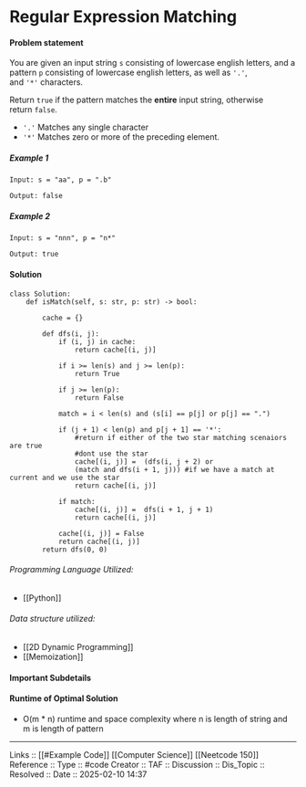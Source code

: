 # Regular Expression Matching

#### Problem statement

You are given an input string `s` consisting of lowercase english letters, and a pattern `p` consisting of lowercase english letters, as well as `'.'`, and `'*'` characters.

Return `true` if the pattern matches the **entire** input string, otherwise return `false`.

- `'.'` Matches any single character
- `'*'` Matches zero or more of the preceding element.
##### Example 1
```
Input: s = "aa", p = ".b"

Output: false

```
##### Example 2
```
Input: s = "nnn", p = "n*"

Output: true
```
#### Solution
```
class Solution:
    def isMatch(self, s: str, p: str) -> bool:
        
        cache = {}

        def dfs(i, j):
            if (i, j) in cache:
                return cache[(i, j)]

            if i >= len(s) and j >= len(p):
                return True

            if j >= len(p):
                return False

            match = i < len(s) and (s[i] == p[j] or p[j] == ".")

            if (j + 1) < len(p) and p[j + 1] == '*':
                #return if either of the two star matching scenaiors are true
                #dont use the star
                cache[(i, j)] =  (dfs(i, j + 2) or 
                (match and dfs(i + 1, j))) #if we have a match at current and we use the star
                return cache[(i, j)]

            if match:
                cache[(i, j)] =  dfs(i + 1, j + 1)
                return cache[(i, j)]

            cache[(i, j)] = False
            return cache[(i, j)]
        return dfs(0, 0)
```

###### Programming Language Utilized:

 - [[Python]]
###### Data structure utilized:

- [[2D Dynamic Programming]]
- [[Memoization]]
#### Important Subdetails

#### Runtime of Optimal Solution

- O(m * n) runtime and space complexity where n is length of string and m is length of pattern
---
Links :: [[#Example Code]] [[Computer Science]] [[Neetcode 150]]
Reference ::
Type :: #code
Creator ::
TAF ::
Discussion ::
Dis_Topic :: 
Resolved ::
Date :: 2025-02-10 14:37
